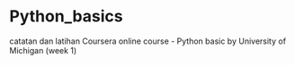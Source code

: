 # Python_basics
catatan dan latihan
Coursera online course - Python basic by University of Michigan (week 1)
